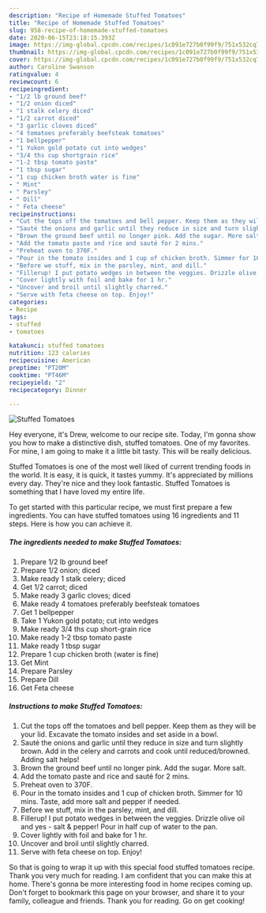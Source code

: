 ```yaml
---
description: "Recipe of Homemade Stuffed Tomatoes"
title: "Recipe of Homemade Stuffed Tomatoes"
slug: 958-recipe-of-homemade-stuffed-tomatoes
date: 2020-06-15T23:18:15.393Z
image: https://img-global.cpcdn.com/recipes/1c091e727b0f99f9/751x532cq70/stuffed-tomatoes-recipe-main-photo.jpg
thumbnail: https://img-global.cpcdn.com/recipes/1c091e727b0f99f9/751x532cq70/stuffed-tomatoes-recipe-main-photo.jpg
cover: https://img-global.cpcdn.com/recipes/1c091e727b0f99f9/751x532cq70/stuffed-tomatoes-recipe-main-photo.jpg
author: Caroline Swanson
ratingvalue: 4
reviewcount: 6
recipeingredient:
- "1/2 lb ground beef"
- "1/2 onion diced"
- "1 stalk celery diced"
- "1/2 carrot diced"
- "3 garlic cloves diced"
- "4 tomatoes preferably beefsteak tomatoes"
- "1 bellpepper"
- "1 Yukon gold potato cut into wedges"
- "3/4 ths cup shortgrain rice"
- "1-2 tbsp tomato paste"
- "1 tbsp sugar"
- "1 cup chicken broth water is fine"
- " Mint"
- " Parsley"
- " Dill"
- " Feta cheese"
recipeinstructions:
- "Cut the tops off the tomatoes and bell pepper. Keep them as they will be your lid. Excavate the tomato insides and set aside in a bowl."
- "Sauté the onions and garlic until they reduce in size and turn slightly brown. Add in the celery and carrots and cook until reduced/browned. Adding salt helps!"
- "Brown the ground beef until no longer pink. Add the sugar. More salt."
- "Add the tomato paste and rice and sauté for 2 mins."
- "Preheat oven to 370F."
- "Pour in the tomato insides and 1 cup of chicken broth. Simmer for 10 mins. Taste, add more salt and pepper if needed."
- "Before we stuff, mix in the parsley, mint, and dill."
- "Fillerup! I put potato wedges in between the veggies. Drizzle olive oil and yes - salt &amp; pepper! Pour in half cup of water to the pan."
- "Cover lightly with foil and bake for 1 hr."
- "Uncover and broil until slightly charred."
- "Serve with feta cheese on top. Enjoy!"
categories:
- Recipe
tags:
- stuffed
- tomatoes

katakunci: stuffed tomatoes 
nutrition: 123 calories
recipecuisine: American
preptime: "PT20M"
cooktime: "PT46M"
recipeyield: "2"
recipecategory: Dinner

---
```



![Stuffed Tomatoes](https://img-global.cpcdn.com/recipes/1c091e727b0f99f9/751x532cq70/stuffed-tomatoes-recipe-main-photo.jpg)

Hey everyone, it's Drew, welcome to our recipe site. Today, I'm gonna show you how to make a distinctive dish, stuffed tomatoes. One of my favorites. For mine, I am going to make it a little bit tasty. This will be really delicious.



Stuffed Tomatoes is one of the most well liked of current trending foods in the world. It is easy, it is quick, it tastes yummy. It's appreciated by millions every day. They're nice and they look fantastic. Stuffed Tomatoes is something that I have loved my entire life.


To get started with this particular recipe, we must first prepare a few ingredients. You can have stuffed tomatoes using 16 ingredients and 11 steps. Here is how you can achieve it.

<!--inarticleads1-->

##### The ingredients needed to make Stuffed Tomatoes:

1. Prepare 1/2 lb ground beef
1. Prepare 1/2 onion; diced
1. Make ready 1 stalk celery; diced
1. Get 1/2 carrot; diced
1. Make ready 3 garlic cloves; diced
1. Make ready 4 tomatoes preferably beefsteak tomatoes
1. Get 1 bellpepper
1. Take 1 Yukon gold potato; cut into wedges
1. Make ready 3/4 ths cup short-grain rice
1. Make ready 1-2 tbsp tomato paste
1. Make ready 1 tbsp sugar
1. Prepare 1 cup chicken broth (water is fine)
1. Get  Mint
1. Prepare  Parsley
1. Prepare  Dill
1. Get  Feta cheese




<!--inarticleads2-->

##### Instructions to make Stuffed Tomatoes:

1. Cut the tops off the tomatoes and bell pepper. Keep them as they will be your lid. Excavate the tomato insides and set aside in a bowl.
1. Sauté the onions and garlic until they reduce in size and turn slightly brown. Add in the celery and carrots and cook until reduced/browned. Adding salt helps!
1. Brown the ground beef until no longer pink. Add the sugar. More salt.
1. Add the tomato paste and rice and sauté for 2 mins.
1. Preheat oven to 370F.
1. Pour in the tomato insides and 1 cup of chicken broth. Simmer for 10 mins. Taste, add more salt and pepper if needed.
1. Before we stuff, mix in the parsley, mint, and dill.
1. Fillerup! I put potato wedges in between the veggies. Drizzle olive oil and yes - salt &amp; pepper! Pour in half cup of water to the pan.
1. Cover lightly with foil and bake for 1 hr.
1. Uncover and broil until slightly charred.
1. Serve with feta cheese on top. Enjoy!




So that is going to wrap it up with this special food stuffed tomatoes recipe. Thank you very much for reading. I am confident that you can make this at home. There's gonna be more interesting food in home recipes coming up. Don't forget to bookmark this page on your browser, and share it to your family, colleague and friends. Thank you for reading. Go on get cooking!
